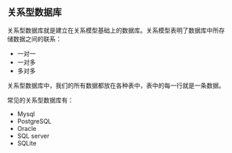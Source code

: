 ##  关系型数据库

关系型数据库就是建立在关系模型基础上的数据库。关系模型表明了数据库中所存储数据之间的联系：

- 一对一
- 一对多
- 多对多

关系型数据库中，我们的所有数据都放在各种表中，表中的每一行就是一条数据。

常见的关系型数据库有：

- Mysql
- PostgreSQL
- Oracle
- SQL server
- SQLite